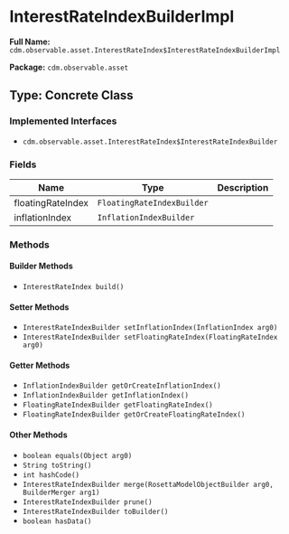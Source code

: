# InterestRateIndexBuilderImpl

**Full Name:** `cdm.observable.asset.InterestRateIndex$InterestRateIndexBuilderImpl`

**Package:** `cdm.observable.asset`

## Type: Concrete Class

### Implemented Interfaces

- `cdm.observable.asset.InterestRateIndex$InterestRateIndexBuilder`

### Fields

| Name | Type | Description |
|------|------|-------------|
| floatingRateIndex | `FloatingRateIndexBuilder` |  |
| inflationIndex | `InflationIndexBuilder` |  |

### Methods

#### Builder Methods

- `InterestRateIndex build()`

#### Setter Methods

- `InterestRateIndexBuilder setInflationIndex(InflationIndex arg0)`
- `InterestRateIndexBuilder setFloatingRateIndex(FloatingRateIndex arg0)`

#### Getter Methods

- `InflationIndexBuilder getOrCreateInflationIndex()`
- `InflationIndexBuilder getInflationIndex()`
- `FloatingRateIndexBuilder getFloatingRateIndex()`
- `FloatingRateIndexBuilder getOrCreateFloatingRateIndex()`

#### Other Methods

- `boolean equals(Object arg0)`
- `String toString()`
- `int hashCode()`
- `InterestRateIndexBuilder merge(RosettaModelObjectBuilder arg0, BuilderMerger arg1)`
- `InterestRateIndexBuilder prune()`
- `InterestRateIndexBuilder toBuilder()`
- `boolean hasData()`

